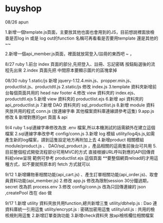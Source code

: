 # buyshop


08/26 apun


1.新增一個template.js頁面，主要放其他也面也會用到的JS，目前想說裡面放檢查是否log in 或是 log out的function
名稱可再看看是否要用template 還是其他的~~


2.新增一個api_member.js頁面，裡面就放寫登入/註冊的東西吧 ~ ，

8/27 ruby
1.前台 index 頁面的部分,先把登入、註冊、忘記密碼 按鈕點選後的流程先出來
2.index 頁面先把 中間原本要顯示圖片的區塊拿掉

08/30 ruby
1.static/js 新增 jquery-1.12.4.min.js、propper.min.js、productlist.js、productdtl.js
2.static/js 修改 index.js
3.template 資料夾新增前台每個頁面共用的 head nav footer
4.修改 view 資料夾的 index.ejs、productdtl.ejs 
5.新增 view 資料夾的 productlist.ejs
6.新增 api 資料夾的  api_productlist.js
7.新增 DAO 資料夾的 sql_productlist.js
8.新增 module 資料夾放共用的程式  conn.js (放連線字串 其他檔案資料庫連線請參考這隻)
9.app.js 修改 & 新增對應的get 頁面 & api


9/4 ruby
1.sql連線字串修改為放 .env 檔案,所以本機測試的話需額外在建立這個檔案
2.sql連線字串改參考 config/conn.js
3.新增 log 模組 utility/log4js.js,如需產生新的log檔案，請到這隻設定地方再附加上去
4.新增product 相關模組 module/product.js 、 DAO/sql_product.js ，產品相關的這兩隻前後台可共用
5.目前整個程式開發流程部分可用MVC的方式 直接根據URL呼叫對應的API回傳資料給view呈現
  範例可參考 productlist.ejs 這個頁面
  **要整個網頁reload的才用這種方式，如不要就照原本的 fetch 方式就可以

9/12
1.新增購物車相關功能(api_cart.js) 、產生訂單相關功能(api_order.js)、取會員資料功能(api_member.js)
2.修改 app.js 修改為限制session 30分鐘過期，secret 改為抓  process.env
3.修改 config/conn.js 改為只回傳連線的 json ,createPool 改在 dao 做


9/17
1.新增 utility 資料夾放共用function,總共新增三隻
        utility/dbhelp.js  : Dao 連資料庫統一引用這隻
        utility/encrypt.js : 密碼加密用這隻
        utility/util.js  : 共用的檢核規則用這隻
2.新增訂單查詢功能
3.新增check資料夾 放api檢核欄位相關檔案
       
       